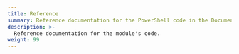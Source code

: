 ```yaml
---
title: Reference
summary: Reference documentation for the PowerShell code in the Documentarian.MarkdownBuilder module.
description: >-
  Reference documentation for the module's code.
weight: 99
---
```

